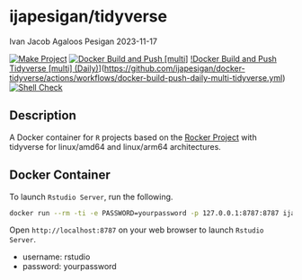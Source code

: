 ijapesigan/tidyverse
================
Ivan Jacob Agaloos Pesigan
2023-11-17

<!-- README.md is generated from .setup/readme/README.Rmd. Please edit that file -->
<!-- badges: start -->

[![Make
Project](https://github.com/ijapesigan/docker-tidyverse/actions/workflows/make.yml/badge.svg)](https://github.com/ijapesigan/docker-tidyverse/actions/workflows/make.yml)
[![Docker Build and Push
\[multi\]](https://github.com/ijapesigan/docker-tidyverse/actions/workflows/docker-build-push-multi.yml/badge.svg)](https://github.com/ijapesigan/docker-tidyverse/actions/workflows/docker-build-push-multi.yml)
[!Docker Build and Push Tidyverse \[multi\]
(Daily)](https://github.com/ijapesigan/docker-tidyverse/actions/workflows/docker-build-push-daily-multi-tidyverse.yml/badge.svg)\](<https://github.com/ijapesigan/docker-tidyverse/actions/workflows/docker-build-push-daily-multi-tidyverse.yml>)
[![Shell
Check](https://github.com/ijapesigan/docker-tidyverse/actions/workflows/shellcheck.yml/badge.svg)](https://github.com/ijapesigan/docker-tidyverse/actions/workflows/shellcheck.yml)
<!-- badges: end -->

## Description

A Docker container for `R` projects based on the [Rocker
Project](https://rocker-project.org/) with tidyverse for linux/amd64 and
linux/arm64 architectures.

## Docker Container

To launch `Rstudio Server`, run the following.

``` bash
docker run --rm -ti -e PASSWORD=yourpassword -p 127.0.0.1:8787:8787 ijapesigan/tidyverse:main
```

Open `http://localhost:8787` on your web browser to launch
`Rstudio Server`.

- username: rstudio
- password: yourpassword
